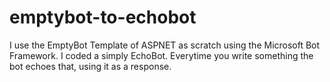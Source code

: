 # emptybot-to-echobot

I use the EmptyBot Template of ASPNET as scratch using the Microsoft Bot Framework. I coded a simply EchoBot.
Everytime you write something the bot echoes that, using it as a response.
